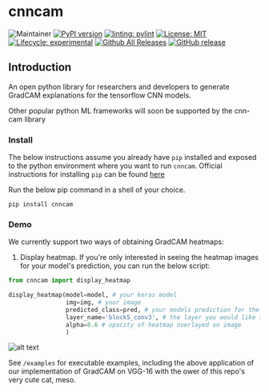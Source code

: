 # cnncam
<!-- badges: start -->
![Maintainer](https://img.shields.io/badge/maintainer-rawanmahdi-pink)
[![PyPI version](https://badge.fury.io/py/cnncam.svg)](https://badge.fury.io/py/cnncam)
[![linting: pylint](https://img.shields.io/badge/linting-pylint-yellowgreen)](https://github.com/pylint-dev/pylint) [![License:
MIT](https://img.shields.io/badge/License-MIT-yellow.svg)](https://opensource.org/license/mit/) 
[![Lifecycle:
experimental](https://img.shields.io/badge/lifecycle-experimental-orange.svg)](https://lifecycle.r-lib.org/articles/stages.html) [![Github All Releases](https://img.shields.io/github/downloads/rawanmahdi/cnncam/total.svg)]()
[![GitHub release](https://img.shields.io/github/release/rawanmahdi/cnncam.svg)](https://GitHub.com/rawanmahdi/cnncam/releases/)
<!-- [![DOI](https://joss.theoj.org/papers/10.21105/joss.02027/status.svg)](https://doi.org/10.21105/joss.02027)
 -->
<!-- badges: end -->

## Introduction

An open python library for researchers and developers to generate GradCAM explanations for the tensorflow CNN models. 

Other popular python ML frameworks will soon be supported by the cnn-cam library

### Install

The below instructions assume you already have `pip` installed and exposed to the python environment where you want to run `cnncam`. 
Official instructions for installing `pip` can be found [here](https://pip.pypa.io/en/stable/installation/)

Run the below pip command in a shell of your choice. 
```
pip install cnncam
```

### Demo

We currently support two ways of obtaining GradCAM heatmaps:

1. Display heatmap.
If you're only interested in seeing the heatmap images for your model's prediction, you can run the below script:

```python
from cnncam import display_heatmap

display_heatmap(model=model, # your keras model
                img=img, # your image
                predicted_class=pred, # your models prediction for the image 
                layer_name='block5_conv3', # the layer you would like to see GradCAM for 
                alpha=0.6 # opacity of heatmap overlayed on image
                )
```
![alt text](https://github.com/rawanmahdi/cnncam/blob/main/examples/output_images/meso_grass_vgg16.png?raw=true)



See `/examples` for executable examples, including the above application of our implementation of GradCAM on VGG-16 with the ower of this repo's very cute cat, meso.